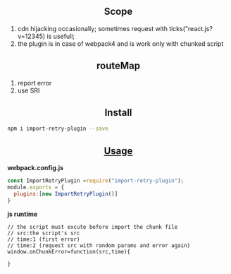
<h2 align="center">Scope</h2>

1. cdn hijacking occasionally; sometimes  request with  ticks("react.js?v=12345) is usefull;
2. the plugin is in case of webpack4  and is work only with chunked script

<h2 align="center">routeMap</h2>

1. report error
2. use SRI


<h2 align="center">Install</h2>

```bash
npm i import-retry-plugin --save
```

<h2 align="center"><a href="#">Usage</a></h2>

**webpack.config.js**

```js
const ImportRetryPlugin =require("import-retry-plugin");
module.exports = {
  plugins:[new ImportRetryPlugin()]
}
```

**js runtime**
```
// the script must excute before import the chunk file
// src:the script's src
// time:1 (first error)
// time:2 (request src with random params and error again)
window.onChunkError=function(src,time){

}
```
